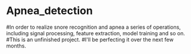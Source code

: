 # Apnea_detection
#In order to realize snore recognition and apnea a series of operations, including signal processing, feature extraction, model training and so on.
#This is an unfinished project.
#I'll be perfecting it over the next few months.
